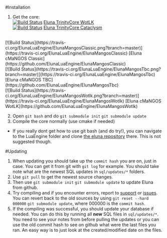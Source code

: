 #Installation
1. Get the core:<br/>
[![Build Status](https://travis-ci.org/ElunaLuaEngine/ElunaTrinityWotlk.png?branch=master)](https://travis-ci.org/ElunaLuaEngine/ElunaTrinityWotlk) [Eluna TrinityCore WotLK](https://github.com/ElunaLuaEngine/ElunaTrinityWotlk)<br />
[![Build Status](https://travis-ci.org/ElunaLuaEngine/ElunaTrinityCata.png?branch=master)](https://travis-ci.org/ElunaLuaEngine/ElunaTrinityCata) [Eluna TrinityCore Cataclysm](https://github.com/ElunaLuaEngine/ElunaTrinityCata)<br />
<br />
[![Build Status](https://travis-ci.org/ElunaLuaEngine/ElunaMangosClassic.png?branch=master)](https://travis-ci.org/ElunaLuaEngine/ElunaMangosClassic) [Eluna cMaNGOS Classic](https://github.com/ElunaLuaEngine/ElunaMangosClassic)<br />
[![Build Status](https://travis-ci.org/ElunaLuaEngine/ElunaMangosTbc.png?branch=master)](https://travis-ci.org/ElunaLuaEngine/ElunaMangosTbc) [Eluna cMaNGOS TBC](https://github.com/ElunaLuaEngine/ElunaMangosTbc)<br />
[![Build Status](https://travis-ci.org/ElunaLuaEngine/ElunaMangosWotlk.png?branch=master)](https://travis-ci.org/ElunaLuaEngine/ElunaMangosWotlk) [Eluna cMaNGOS WotLK](https://github.com/ElunaLuaEngine/ElunaMangosWotlk)

2. Open `git bash` and do
`git submodule init`
`git submodule update`
3. Compile the core normally (use cmake if needed)

- If you really dont get how to use git bash (and do try!), you can navigate to the LuaEngine folder and clone [the eluna repository](https://github.com/ElunaLuaEngine/Eluna) there. This is not suggested though.

#Updating
1. When updating you should take up the `commit hash` you are on, just in case.
You can get it from git with `git log` for example.
You should take note what are the newest SQL updates in `sql/updates/*` folders.
2. Use `git pull` to get the newest source changes.
3. Then use `git submodule init` `git submodule update` to update Eluna from github.
4. Try compiling and if you encounter errors, report to [support](https://github.com/ElunaLuaEngine/Eluna#links) or [issues](https://github.com/ElunaLuaEngine/Eluna/issues).
You can revert back to the old sources by using `git reset --hard 000000` `git submodule update`, where 000000 is the `commit hash`.
5. If the compiling was successful, you should update your database if needed.
You can do this by running all **new** SQL files in `sql/updates/*`.
You need to see your notes from before pulling the updates or you can use the old commit hash to see on github what were the last files you ran.
An easy way is to just look at the created/modified date on the files.
